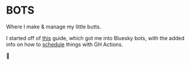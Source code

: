 # BOTS

Where I make & manage my little butts.

I started off of [this](https://philna.sh/blog/2023/05/01/build-bots-on-bluesky-with-typescript/) guide, which got me into Bluesky bots, with the added info on how to [schedule](https://philna.sh/blog/2023/05/01/build-bots-on-bluesky-with-typescript/#scheduling-with-github-actions) things with GH Actions.

🍑
